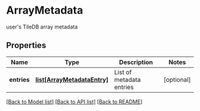 # ArrayMetadata

user's TileDB array metadata

## Properties

| Name        | Type                                                  | Description              | Notes      |
| ----------- | ----------------------------------------------------- | ------------------------ | ---------- |
| **entries** | [**list[ArrayMetadataEntry]**](ArrayMetadataEntry.md) | List of metadata entries | [optional] |

[[Back to Model list]](../README.md#documentation-for-models) [[Back to API list]](../README.md#documentation-for-api-endpoints) [[Back to README]](../README.md)

